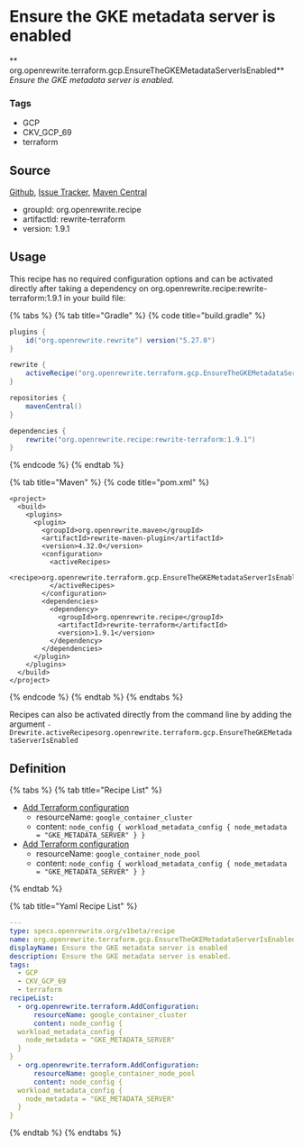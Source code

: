 # Ensure the GKE metadata server is enabled

** org.openrewrite.terraform.gcp.EnsureTheGKEMetadataServerIsEnabled**
_Ensure the GKE metadata server is enabled._

### Tags

* GCP
* CKV_GCP_69
* terraform

## Source

[Github](https://github.com/openrewrite/rewrite-terraform), [Issue Tracker](https://github.com/openrewrite/rewrite-terraform/issues), [Maven Central](https://search.maven.org/artifact/org.openrewrite.recipe/rewrite-terraform/1.9.1/jar)

* groupId: org.openrewrite.recipe
* artifactId: rewrite-terraform
* version: 1.9.1


## Usage

This recipe has no required configuration options and can be activated directly after taking a dependency on org.openrewrite.recipe:rewrite-terraform:1.9.1 in your build file:

{% tabs %}
{% tab title="Gradle" %}
{% code title="build.gradle" %}
```groovy
plugins {
    id("org.openrewrite.rewrite") version("5.27.0")
}

rewrite {
    activeRecipe("org.openrewrite.terraform.gcp.EnsureTheGKEMetadataServerIsEnabled")
}

repositories {
    mavenCentral()
}

dependencies {
    rewrite("org.openrewrite.recipe:rewrite-terraform:1.9.1")
}
```
{% endcode %}
{% endtab %}

{% tab title="Maven" %}
{% code title="pom.xml" %}
```markup
<project>
  <build>
    <plugins>
      <plugin>
        <groupId>org.openrewrite.maven</groupId>
        <artifactId>rewrite-maven-plugin</artifactId>
        <version>4.32.0</version>
        <configuration>
          <activeRecipes>
            <recipe>org.openrewrite.terraform.gcp.EnsureTheGKEMetadataServerIsEnabled</recipe>
          </activeRecipes>
        </configuration>
        <dependencies>
          <dependency>
            <groupId>org.openrewrite.recipe</groupId>
            <artifactId>rewrite-terraform</artifactId>
            <version>1.9.1</version>
          </dependency>
        </dependencies>
      </plugin>
    </plugins>
  </build>
</project>
```
{% endcode %}
{% endtab %}
{% endtabs %}

Recipes can also be activated directly from the command line by adding the argument `-Drewrite.activeRecipesorg.openrewrite.terraform.gcp.EnsureTheGKEMetadataServerIsEnabled`

## Definition

{% tabs %}
{% tab title="Recipe List" %}
* [Add Terraform configuration](../../terraform/addconfiguration.md)
  * resourceName: `google_container_cluster`
  * content: `node_config {
  workload_metadata_config {
    node_metadata = "GKE_METADATA_SERVER"
  }
}`
* [Add Terraform configuration](../../terraform/addconfiguration.md)
  * resourceName: `google_container_node_pool`
  * content: `node_config {
  workload_metadata_config {
    node_metadata = "GKE_METADATA_SERVER"
  }
}`

{% endtab %}

{% tab title="Yaml Recipe List" %}
```yaml
---
type: specs.openrewrite.org/v1beta/recipe
name: org.openrewrite.terraform.gcp.EnsureTheGKEMetadataServerIsEnabled
displayName: Ensure the GKE metadata server is enabled
description: Ensure the GKE metadata server is enabled.
tags:
  - GCP
  - CKV_GCP_69
  - terraform
recipeList:
  - org.openrewrite.terraform.AddConfiguration:
      resourceName: google_container_cluster
      content: node_config {
  workload_metadata_config {
    node_metadata = "GKE_METADATA_SERVER"
  }
}
  - org.openrewrite.terraform.AddConfiguration:
      resourceName: google_container_node_pool
      content: node_config {
  workload_metadata_config {
    node_metadata = "GKE_METADATA_SERVER"
  }
}

```
{% endtab %}
{% endtabs %}
